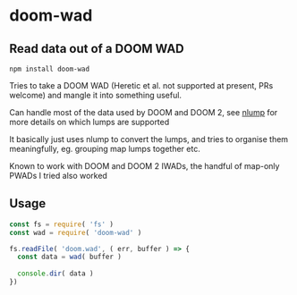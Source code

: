 # doom-wad

## Read data out of a DOOM WAD

`npm install doom-wad`

Tries to take a DOOM WAD (Heretic et al. not supported at present, PRs welcome)
and mangle it into something useful. 

Can handle most of the data used by DOOM and DOOM 2, see 
[nlump](https://github.com/nrkn/nlump) for more details on which lumps are 
supported

It basically just uses nlump to convert the lumps, and tries to organise them
meaningfully, eg. grouping map lumps together etc.

Known to work with DOOM and DOOM 2 IWADs, the handful of map-only PWADs I tried
also worked

## Usage

```javascript
const fs = require( 'fs' )
const wad = require( 'doom-wad' )

fs.readFile( 'doom.wad', ( err, buffer ) => {
  const data = wad( buffer )
  
  console.dir( data )
})

```
